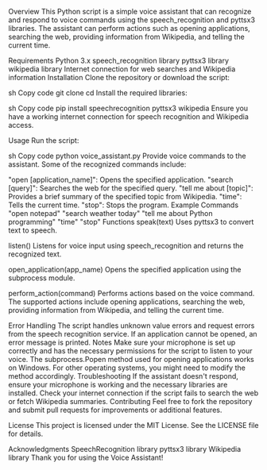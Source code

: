 Overview
This Python script is a simple voice assistant that can recognize and respond to voice commands using the speech_recognition and pyttsx3 libraries. The assistant can perform actions such as opening applications, searching the web, providing information from Wikipedia, and telling the current time.

Requirements
Python 3.x
speech_recognition library
pyttsx3 library
wikipedia library
Internet connection for web searches and Wikipedia information
Installation
Clone the repository or download the script:

sh
Copy code
git clone <repository-url>
cd <repository-directory>
Install the required libraries:

sh
Copy code
pip install speechrecognition pyttsx3 wikipedia
Ensure you have a working internet connection for speech recognition and Wikipedia access.

Usage
Run the script:

sh
Copy code
python voice_assistant.py
Provide voice commands to the assistant. Some of the recognized commands include:

"open [application_name]": Opens the specified application.
"search [query]": Searches the web for the specified query.
"tell me about [topic]": Provides a brief summary of the specified topic from Wikipedia.
"time": Tells the current time.
"stop": Stops the program.
Example Commands
"open notepad"
"search weather today"
"tell me about Python programming"
"time"
"stop"
Functions
speak(text)
Uses pyttsx3 to convert text to speech.

listen()
Listens for voice input using speech_recognition and returns the recognized text.

open_application(app_name)
Opens the specified application using the subprocess module.

perform_action(command)
Performs actions based on the voice command. The supported actions include opening applications, searching the web, providing information from Wikipedia, and telling the current time.

Error Handling
The script handles unknown value errors and request errors from the speech recognition service.
If an application cannot be opened, an error message is printed.
Notes
Make sure your microphone is set up correctly and has the necessary permissions for the script to listen to your voice.
The subprocess.Popen method used for opening applications works on Windows. For other operating systems, you might need to modify the method accordingly.
Troubleshooting
If the assistant doesn't respond, ensure your microphone is working and the necessary libraries are installed.
Check your internet connection if the script fails to search the web or fetch Wikipedia summaries.
Contributing
Feel free to fork the repository and submit pull requests for improvements or additional features.

License
This project is licensed under the MIT License. See the LICENSE file for details.

Acknowledgments
SpeechRecognition library
pyttsx3 library
Wikipedia library
Thank you for using the Voice Assistant!
